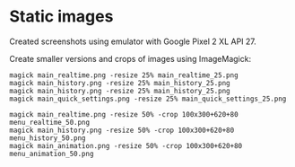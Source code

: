 # Static images

Created screenshots using emulator with Google Pixel 2 XL API 27.

Create smaller versions and crops of images using ImageMagick:

```
magick main_realtime.png -resize 25% main_realtime_25.png
magick main_history.png -resize 25% main_history_25.png
magick main_history.png -resize 25% main_history_25.png
magick main_quick_settings.png -resize 25% main_quick_settings_25.png
```

```
magick main_realtime.png -resize 50% -crop 100x300+620+80 menu_realtime_50.png
magick main_history.png -resize 50% -crop 100x300+620+80 menu_history_50.png
magick main_animation.png -resize 50% -crop 100x300+620+80 menu_animation_50.png
```